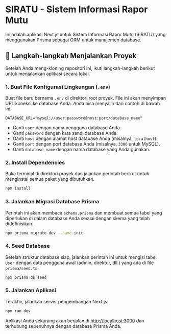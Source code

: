 # SIRATU - Sistem Informasi Rapor Mutu

Ini adalah aplikasi Next.js untuk Sistem Informasi Rapor Mutu (SIRATU) yang menggunakan Prisma sebagai ORM untuk manajemen database.

## 🚀 Langkah-langkah Menjalankan Proyek

Setelah Anda meng-kloning repositori ini, ikuti langkah-langkah berikut untuk menjalankan aplikasi secara lokal.

### 1. Buat File Konfigurasi Lingkungan (`.env`)

Buat file baru bernama `.env` di direktori root proyek. File ini akan menyimpan URL koneksi ke database Anda. Anda bisa menyalin dari contoh di bawah ini.

```
DATABASE_URL="mysql://user:password@host:port/database_name"
```

- Ganti `user` dengan nama pengguna database Anda.
- Ganti `password` dengan kata sandi database Anda.
- Ganti `host` dengan alamat host database Anda (misalnya, `localhost`).
- Ganti `port` dengan port database Anda (misalnya, `3306` untuk MySQL).
- Ganti `database_name` dengan nama database yang Anda gunakan.

### 2. Install Dependencies

Buka terminal di direktori proyek dan jalankan perintah berikut untuk menginstal semua paket yang dibutuhkan.

```bash
npm install
```

### 3. Jalankan Migrasi Database Prisma

Perintah ini akan membaca `schema.prisma` dan membuat semua tabel yang diperlukan di dalam database Anda sesuai dengan skema yang telah didefinisikan.

```bash
npx prisma migrate dev --name init
```

### 4. Seed Database

Setelah struktur database siap, jalankan perintah ini untuk mengisi tabel `User` dengan data pengguna awal (admin, direktur, dll.) yang ada di file `prisma/seed.ts`.

```bash
npx prisma db seed
```

### 5. Jalankan Aplikasi

Terakhir, jalankan server pengembangan Next.js.

```bash
npm run dev
```

Aplikasi Anda sekarang akan berjalan di [http://localhost:3000](http://localhost:3000) dan terhubung sepenuhnya dengan database Prisma Anda.
